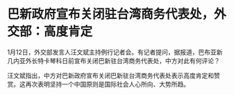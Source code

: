 # 巴新政府宣布关闭驻台湾商务代表处，外交部：高度肯定

1月12日，外交部发言人汪文斌主持例行记者会。有记者提问，据报道，巴布亚新几内亚外长特卡琴科日前宣布关闭巴新驻台湾商务代表处，中方对此有何评论？

汪文斌指出，中方对巴新政府宣布关闭巴新驻台湾商务代表处表示高度肯定和赞赏。这再次表明坚持一个中国原则是国际社会人心所向、大势所趋。

